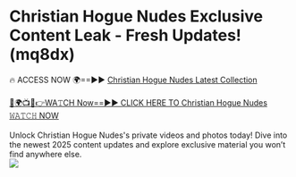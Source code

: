 # Christian Hogue Nudes Exclusive Content Leak - Fresh Updates! (mq8dx)

🔥 ACCESS NOW 🌍==►► <a href="https://tinyurl.com/2mz8nhtm" rel="nofollow">Christian Hogue Nudes Latest Collection</a>
<br><br>
[🔴🌍📺📱👉WA𝚃CH Now==►► CLICK HERE TO Christian Hogue Nudes 𝚆𝙰𝚃𝙲𝙷 NOW](https://tinyurl.com/2mz8nhtm)
<br><br>
Unlock Christian Hogue Nudes's private videos and photos today! Dive into the newest 2025 content updates and explore exclusive material you won’t find anywhere else.
<br>
<a href="https://tinyurl.com/2mz8nhtm" rel="nofollow" data-target="animated-image.originalLink"><img src="https://camo.githubusercontent.com/8a4f000d20f83aca3bf7ec5f350d767afa0574a8a352519fd8cfa583a6f93a33/68747470733a2f2f692e696d6775722e636f6d2f644a486b345a712e676966" data-canonical-src="https://i.imgur.com/dJHk4Zq.gif" style="max-width: 100%; display: inline-block;" data-target="animated-image.originalImage"></a>
<br>
